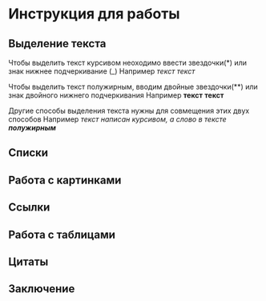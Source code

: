 # Инструкция для работы

## Выделение текста

Чтобы выделить текст курсивом неоходимо ввести звездочки(*) или знак нижнее подчеркивание (_) Например *текст* _текст_

Чтобы выделить текст полужирным, вводим двойные звездочки(**) или знак двойного нижнего подчеркивания Например **текст** __текст__

Другие способы выделения текста нужны для совмещения этих двух способов Например _текст написан курсивом, а слово в тексте **полужирным**_

## Списки

## Работа с картинками

## Ссылки

## Работа с таблицами

## Цитаты

## Заключение
